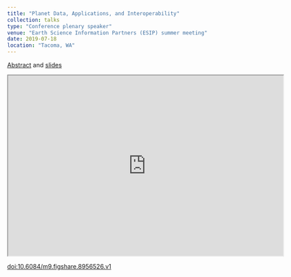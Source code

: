 ```yaml
---
title: "Planet Data, Applications, and Interoperability"
collection: talks
type: "Conference plenary speaker"
venue: "Earth Science Information Partners (ESIP) summer meeting"
date: 2019-07-18
location: "Tacoma, WA"
---
```


[Abstract](https://esip.figshare.com/articles/presentation/Planet_data_Applications_and_Interoperability/8956526) and [slides](https://esip.figshare.com/ndownloader/files/16376078)

<iframe src="https://kjordahl.net/files/jordahl-esip-2019.pdf" width="640px" height="420px">
</iframe>

[doi:10.6084/m9.figshare.8956526.v1](https://doi.org/10.6084/m9.figshare.8956526.v1)

